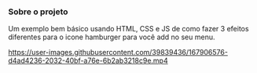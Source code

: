 ### Sobre o projeto

Um exemplo bem básico usando HTML, CSS e JS de como fazer 3 efeitos diferentes para o icone hamburger para você add no seu menu.

https://user-images.githubusercontent.com/39839436/167906576-d4ad4236-2032-40bf-a76e-6b2ab3218c9e.mp4



